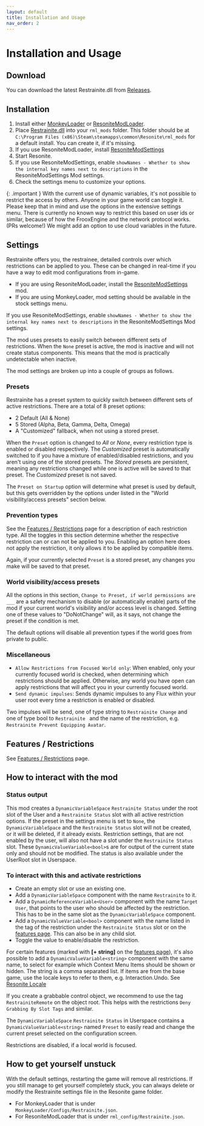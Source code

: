 ```yaml
---
layout: default
title: Installation and Usage
nav_order: 2
---
```


# Installation and Usage

## Download

You can download the latest Restrainite.dll from [Releases](https://github.com/Restrainite/RestrainiteMod/releases).

## Installation

1. Install either [MonkeyLoader](https://github.com/ResoniteModdingGroup/MonkeyLoader.GamePacks.ResoniteModLoader) or
   [ResoniteModLoader](https://github.com/resonite-modding-group/ResoniteModLoader).
2. Place [Restrainite.dll](https://github.com/Restrainite/RestrainiteMod/releases/latest/download/Restrainite.dll) into your 
   `rml_mods` folder. This folder should be at `C:\Program Files (x86)\Steam\steamapps\common\Resonite\rml_mods` for a 
   default install. You can create it, if it's missing.
3. If you use ResoniteModLoader, install [ResoniteModSettings](https://github.com/badhaloninja/ResoniteModSettings)
4. Start Resonite.
5. If you use ResoniteModSettings, enable `showNames - Whether to show the internal key names next to descriptions` in the ResoniteModSettings Mod settings.
7. Check the settings menu to customize your options.

{: .important }
With the current use of dynamic variables, it's not possible to restrict the access by others. Anyone in
your game world can toggle it. Please keep that in mind and use the options in the extensive settings menu.
There is currently no known way to restrict this based on user ids or similar, because of how the FrooxEngine and 
the network protocol works. (PRs welcome!) We might add an option to use cloud variables in the future.

## Settings

Restrainite offers you, the restrainee, detailed controls over which restrictions can be applied to you. These can be
changed in real-time if you have a way to edit mod configurations from in-game.

- If you are using ResoniteModLoader, install the [ResoniteModSettings](https://github.com/badhaloninja/ResoniteModSettings/releases) mod.
- If you are using MonkeyLoader, mod setting should be available in the stock settings menu.

If you use ResoniteModSettings, enable `showNames - Whether to show the internal key names next to descriptions` in the ResoniteModSettings Mod settings.

The mod uses presets to easily switch between different sets of restrictions. When the `None` preset is active, the mod
is inactive and will not create status components. This means that the mod is practically undetectable when inactive.

The mod settings are broken up into a couple of groups as follows.

### Presets

Restrainite has a preset system to quickly switch between different sets of active restrictions. There are a total of 8
preset options:
- 2 Default (All & None)
- 5 Stored (Alpha, Beta, Gamma, Delta, Omega)
- A "Customized" fallback, when not using a stored preset.

When the `Preset` option is changed to *All* or *None*, every restriction type is enabled or disabled respectively. The
*Customized* preset is automatically switched to if you have a mixture of enabled/disabled restrictions, and you aren't
using one of the stored presets. The *Stored* presets are persistent, meaning any restrictions changed while one is
active will be saved to that preset. The *Customized* preset is not saved.

The `Preset on Startup` option will determine what preset is used by default, but this gets overridden by the options
under listed in the "World visibility/access presets" section below.

### Prevention types

See the [Features / Restrictions](features.html) page for a description of each restriction type. All the toggles in
this section determine whether the respective restriction can or can not be applied to you. Enabling an option here does
not apply the restriction, it only allows it to be applied by compatible items.

Again, if your currently selected `Preset` is a stored preset, any changes you make will be saved to that preset.

### World visibility/access presets

All the options in this section, `Change to Preset, if world permissions are ___` are a safety mechanism to disable (or
automatically enable) parts of the mod if your current world's visibility and/or access level is changed. Setting one of
these values to "DoNotChange" will, as it says, not change the preset if the condition is met.

The default options will disable all prevention types if the world goes from private to public.

### Miscellaneous

- `Allow Restrictions from Focused World only`: When enabled, only your currently focused world is checked, when
determining which restrictions should be applied. Otherwise, any world you have open can apply restrictions that will
affect you in your currently focused world.
- `Send dynamic impulses`: Sends dynamic impulses to any Flux within your user root every time a restriction is enabled
or disabled.

Two impulses will be send, one of type string to `Restrainite Change` and one of type bool to `Restrainite ` 
and the name of the restriction, e.g. `Restrainite Prevent Equipping Avatar`.

## Features / Restrictions

See [Features / Restrictions](features.html) page.

## How to interact with the mod

### Status output
This mod creates a `DynamicVariableSpace` `Restrainite Status` under the root slot of the User and 
a `Restrainite Status` slot with all active restriction options. If the preset in the settings menu is set to `None`, 
the `DynamicVariableSpace` and the `Restrainite Status` slot will not be created, or it will be deleted, if it already exists. 
Restriction settings, that are not enabled by the user, will also not have a slot under the `Restrainite Status` slot. 
These `DynamicValueVariable<bool>`s are for output of the current state only and should not be modified. 
The status is also available under the UserRoot slot in Userspace.

### To interact with this and activate restrictions
- Create an empty slot or use an existing one.
- Add a `DynamicVariableSpace` component with the name `Restrainite` to it.
- Add a `DynamicReferenceVariable<User>` component with the name `Target User`, that points to the user who should be 
affected by the restriction. This has to be in the same slot as the  `DynamicVariableSpace` component.
- Add a `DynamicValueVariable<bool>` component with the name listed in the tag of the restriction under the `Restrainite Status`
slot or on the [features page](features.html). This can also be in any child slot.
- Toggle the value to enable/disable the restriction.

For certain features (marked with **[+ string]** on the [features page](features.html)), it's also possible to add 
a `DynamicValueVariable<string>` component with the same name, to select for example which Context Menu Items should 
be shown or hidden. The string is a comma separated list. If items are from the base game, use the locale keys to 
refer to them, e.g. Interaction.Undo. See [Resonite Locale](https://github.com/Yellow-Dog-Man/Locale/blob/main/en.json)

If you create a grabbable control object, we recommend to use the tag `RestrainiteRemote` on the object root. This helps with the restrictions 
`Deny Grabbing By Slot Tags` and similar.

The `DynamicVariableSpace` `Restrainite Status` in Userspace contains a `DynamicValueVariable<string>` named `Preset` to easily read and change 
the current preset selected on the configuration screen.

Restrictions are disabled, if a local world is focused.

## How to get yourself unstuck

With the default settings, restarting the game will remove all restrictions. If you still manage to get yourself 
completely stuck, you can always delete or modify the Restrainite settings file in the Resonite game folder. 
- For MonkeyLoader that is under `MonkeyLoader/Configs/Restrainite.json`.
- For ResoniteModLoader that is under `rml_config/Restrainite.json`. 
